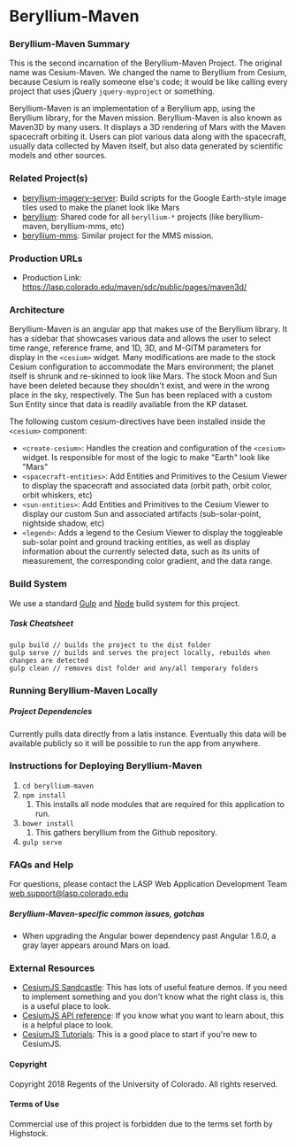 # Beryllium-Maven

### Beryllium-Maven Summary

This is the second incarnation of the Beryllium-Maven Project. The original name was Cesium-Maven.
We changed the name to Beryllium from Cesium, because Cesium is really someone else's code; it
would be like calling every project that uses jQuery `jquery-myproject` or something.

Beryllium-Maven is an implementation of a Beryllium app, using the Beryllium library,
for the Maven mission. Beryllium-Maven is also known as Maven3D by many users. It displays a 3D rendering of Mars with
the Maven spacecraft orbiting it. Users can plot various data along with the spacecraft, usually
data collected by Maven itself, but also data generated by scientific models and other sources.

### Related Project(s)

* [beryllium-imagery-server](https://github.com/lasp/beryllium-imagery-server.git):
    Build scripts for the Google Earth-style image tiles used to make the planet look like Mars
* [beryllium](https://github.com/lasp/beryllium.git): Shared code
    for all `beryllium-*` projects (like beryllium-maven, beryllium-mms, etc)
* [beryllium-mms](https://github.com/lasp/beryllium-mms.git):
    Similar project for the MMS mission.

### Production URLs

* Production Link: https://lasp.colorado.edu/maven/sdc/public/pages/maven3d/

### Architecture

Beryllium-Maven is an angular app that makes use of the Beryllium library. It has a sidebar
that showcases various data and allows the user to select time range, reference frame, and
1D, 3D, and M-GITM parameters for display in the `<cesium>` widget. Many modifications are made to
the stock Cesium configuration to accommodate the Mars environment; the planet itself is
shrunk and re-skinned to look like Mars. The stock Moon and Sun have been deleted because
they shouldn't exist, and were in the wrong place in the sky, respectively. The Sun has
been replaced with a custom Sun Entity since that data is readily available from the KP
dataset.

The following custom cesium-directives have been installed inside the `<cesium>` component:

* `<create-cesium>`: Handles the creation and configuration of the `<cesium>` widget. Is
    responsible for most of the logic to make "Earth" look like "Mars"
* `<spacecraft-entities>`: Add Entities and Primitives to the Cesium Viewer to display the
    spacecraft and associated data (orbit path, orbit color, orbit whiskers, etc)
* `<sun-entities>`: Add Entities and Primitives to the Cesium Viewer to display our custom
    Sun and associated artifacts (sub-solar-point, nightside shadow, etc)
* `<legend>`: Adds a legend to the Cesium Viewer to display the toggleable sub-solar point and ground tracking entities,
    as well as display information about the currently selected data, such as its units of measurement,
    the corresponding color gradient, and the data range.

### Build System

We use a standard [Gulp](https://gulpjs.com/) and [Node](https://nodejs.org/en/) build system for this project.

##### Task Cheatsheet

```
gulp build // builds the project to the dist folder
gulp serve // builds and serves the project locally, rebuilds when changes are detected
gulp clean // removes dist folder and any/all temporary folders
```

### Running Beryllium-Maven Locally

##### Project Dependencies

Currently pulls data directly from a latis instance. Eventually this data will be available
publicly so it will be possible to run the app from anywhere.

### Instructions for Deploying Beryllium-Maven
1. `cd beryllium-maven`
1. `npm install`
	1. This installs all node modules that are required for this application to run.
1. `bower install`
	1. This gathers beryllium from the Github repository.
1. `gulp serve`

### FAQs and Help

For questions, please contact the LASP Web Application Development Team <web.support@lasp.colorado.edu>

##### Beryllium-Maven-specific common issues, gotchas

* When upgrading the Angular bower dependency past Angular 1.6.0, a gray layer appears around Mars on load.

### External Resources

* [CesiumJS Sandcastle](http://cesiumjs.org/Cesium/Apps/Sandcastle/index.html?src=Hello%20World.html&label=Showcases):
	This has lots of useful feature demos. If you need to implement something and you don't know
	what the right class is, this is a useful place to look.
* [CesiumJS API reference](http://cesiumjs.org/refdoc.html): If you know what you want to learn
	about, this is a helpful place to look.
* [CesiumJS Tutorials](http://cesiumjs.org/tutorials.html): This is a good place to start if you're
	new to CesiumJS.

#### Copyright
Copyright 2018 Regents of the University of Colorado. All rights reserved.

#### Terms of Use
Commercial use of this project is forbidden due to the terms set forth by Highstock.

